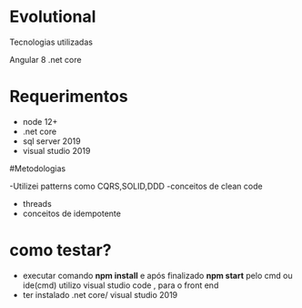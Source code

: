 # Evolutional

Tecnologias utilizadas

Angular 8
.net core

# Requerimentos

- node 12+
- .net core
- sql server 2019
- visual studio 2019

#Metodologias

-Utilizei patterns como CQRS,SOLID,DDD
-conceitos de clean code
- threads
- conceitos de idempotente


# como testar?

- executar comando **npm install** e após finalizado **npm start** pelo cmd ou ide(cmd) utilizo visual studio code , para o front end
- ter instalado .net core/ visual studio 2019
